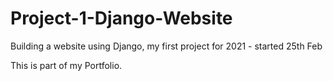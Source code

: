 # Project-1-Django-Website
Building a website using Django, my first project for 2021 - started 25th Feb

This is part of my Portfolio.
